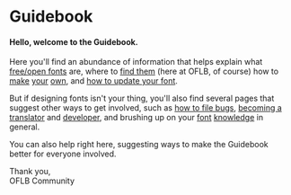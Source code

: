 <h1>Guidebook</h1>

<h4>Hello, welcome to the Guidebook.</h4>
<p>Here you'll find an abundance of information that helps explain what <a href="/guidebook/libre_open_fonts">free/open fonts</a> are, where to <a href="/guidebook/existing_libre_open_fonts">find them</a> (here at OFLB, of course) how to <a href="/guidebook/font_design">make</a> <a href="/guidebook/font_formats">your</a> <a href="/guidebook/submission_guidelines">own</a>, and <a href="/guidebook/how_to_update_a_font">how to update your font</a>. 

<p>
But if designing fonts isn't your thing, you'll also find several pages that suggest other ways to get involved, such as <a href="/guidebook/how_to_file_bugs">how to file bugs</a>, <a href="/guidebook/become-a-translator">becoming a translator</a> and <a href="/guidebook/dev-faq">developer</a>, and brushing up on your <a href="/guidebook/book_recommendations">font</a> <a href="/guidebook/knowledge_resources">knowledge</a> in general.

<p>
You can also help right here, suggesting ways to make the Guidebook better for everyone involved.

<p>
Thank you,<br>
OFLB Community
</p>